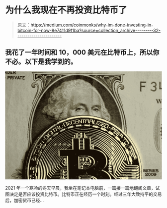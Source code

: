 # 为什么我现在不再投资比特币了

> 原文：<https://medium.com/coinmonks/why-im-done-investing-in-bitcoin-for-now-8e7411d9f1ba?source=collection_archive---------32----------------------->

## 我花了一年时间和 10，000 美元在比特币上，所以你不必。以下是我学到的。

![](img/fd90360ac1e635cdf0882d97eed00c67.png)

2021 年一个寒冷的冬天早晨，我坐在笔记本电脑前，一篇接一篇地翻阅文章，试图决定是否应该投资比特币。比特币正在经历一个时刻。经过三年大致持平的交易后，加密货币已经…